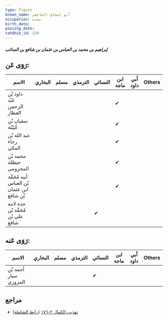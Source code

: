 ```yaml
---
type: figure
known_name: أبو إسحاق الشافعي
occupation: محدث
birth_date:
passing_date:
tahdhib_id: 230
---
```

##### إبراهيم بن محمد بن العباس بن عثمان بن شافع بن السائب

## رَوَى عَن:
| الاسم                                       | البخاري | مسلم | الترمذي | النسائي | ابن ماجه | أبي داود | Others |
| ------------------------------------------- | ------- | ---- | ------- | ------- | -------- | -------- | ------ |
| داود بْن عَبْد الرحمن العطار                |         |      |         |         | ✔        |          |        |
| سفيان بْن عُيَيْنَة                         |         |      |         |         | ✔        |          |        |
| عبد الله بْن رجاء المكي                     |         |      |         |         | ✔        |          |        |
| محمد بْن حنظلة المخزومي                     |         |      |         |         | ✔        |          |        |
| أبيه مُحَمَّد بْن العباس ابن عثمان بْن شافع |         |      |         |         | ✔        |          |        |
| جده لامه مُحَمَّد بْن علي بْن شافع          |         |      |         | ✔       |          |          |        |
## رَوَى عَنه:
| الاسم                 | البخاري | مسلم | الترمذي | النسائي | ابن ماجه | أبي داود | Others |
| --------------------- | ------- | ---- | ------- | ------- | -------- | -------- | ------ |
| أحمد بْن سيار المروزي |         |      |         | ✔       |          |          |        |
## مراجع
- [تهذيب الكمال ٢-١٧٦](obsidian://open?vault=Tahdhib-al-Kamal&file=Figures/٢٣٠-إبراهيم%20بن%20محمد%20بن%20العباس%20بن%20عثمان%20بن%20شافع%20بن%20السائب) ([رابط الشاملة](https://shamela.ws/book/3722/657))
